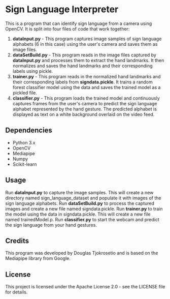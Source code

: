 # Sign Language Interpreter
This is a program that can identify sign language from a camera using OpenCV. It is split into four files of code that work together:

1. **dataInput.py** - This program captures image samples of sign language alphabets (6 in this case) using the user's camera and saves them as image files.
2. **dataSetBuild.py** - This program reads in the image files captured by **dataInput.py** and processes them to extract the hand landmarks. It then normalizes and saves the hand landmarks and their corresponding labels using pickle.
3. **trainer.py** - This program reads in the normalized hand landmarks and their corresponding labels from **signdata.pickle**. It trains a random forest classifier model using the data and saves the trained model as a pickled file.
4. **classifier.py** - This program loads the trained model and continuously captures frames from the user's camera to predict the sign language alphabet represented by the hand gesture. The predicted alphabet is displayed as text on a white background overlaid on the video feed.

## Dependencies
- Python 3.x
- OpenCV
- Mediapipe
- Numpy
- Scikit-learn

## Usage
Run **dataInput.py** to capture the image samples. This will create a new directory named sign_language_dataset and populate it with images of the sign language alphabets.
Run **dataSetBuild.py** to process the captured images and create a new file named signdata.pickle.
Run **trainer.py** to train the model using the data in signdata.pickle. This will create a new file named trainedModel.p.
Run **classifier.py** to start the webcam and predict the sign language from your hand gestures.

## Credits
This program was developed by Douglas Tjokrosetio and is based on the Mediapipe library from Google.

## License
This project is licensed under the Apache License 2.0 - see the LICENSE file for details.
